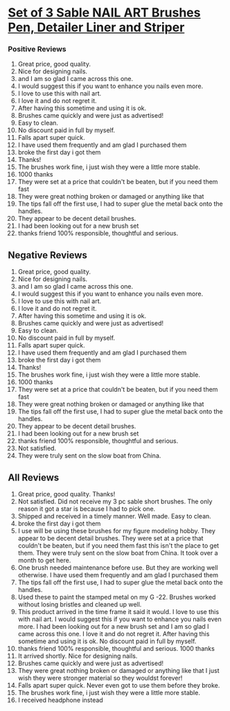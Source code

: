 # [Set of 3 Sable NAIL ART Brushes Pen, Detailer Liner and Striper](https://products.checkmycream.com/products/Set-of-3-Sable-NAIL-ART-Brushes-Pen-Detailer-Liner-and-Striper.html)

### Positive Reviews

<ol>
      <li>Great price, good quality.</li>
      <li>Nice for designing nails.</li>
      <li>and I am so glad I came across this one.</li>
      <li>I would suggest this if you want to enhance you nails even more.</li>
      <li>I love to use this with nail art.</li>
      <li>I love it and do not regret it.</li>
      <li>After having this sometime and using it is ok.</li>
      <li>Brushes came quickly and were just as advertised!</li>
      <li>Easy to clean.</li>
      <li>No discount paid in full by myself.</li>
      <li>Falls apart super quick.</li>
      <li>I have used them frequently and am glad I purchased them</li>
      <li>broke the first day i got them</li>
      <li>Thanks!</li>
      <li>The brushes work fine, i just wish they were a little more stable.</li>
      <li>1000 thanks</li>
      <li>They were set at a price that couldn&#x27;t be beaten, but if you need them fast</li>
      <li>They were great nothing broken or damaged or anything like that</li>
      <li>The tips fall off the first use, I had to super glue the metal back onto the handles.</li>
      <li>They appear to be decent detail brushes.  </li>
      <li>I had been looking out for a new brush set</li>
      <li>thanks friend 100% responsible, thoughtful and serious.</li>
</ol>


<h2>Negative Reviews</h2>
<ol>
<li> Great price, good quality.</li>
<li> Nice for designing nails.</li>
<li> and I am so glad I came across this one.</li>
<li> I would suggest this if you want to enhance you nails even more.</li>
<li> I love to use this with nail art.</li>
<li> I love it and do not regret it.</li>
<li> After having this sometime and using it is ok.</li>
<li> Brushes came quickly and were just as advertised!</li>
<li> Easy to clean.</li>
<li> No discount paid in full by myself.</li>
<li> Falls apart super quick.</li>
<li> I have used them frequently and am glad I purchased them</li>
<li> broke the first day i got them</li>
<li> Thanks!</li>
<li> The brushes work fine, i just wish they were a little more stable.</li>
<li> 1000 thanks</li>
<li> They were set at a price that couldn&#x27;t be beaten, but if you need them fast</li>
<li> They were great nothing broken or damaged or anything like that</li>
<li> The tips fall off the first use, I had to super glue the metal back onto the handles.</li>
<li> They appear to be decent detail brushes.  </li>
<li> I had been looking out for a new brush set</li>
<li> thanks friend 100% responsible, thoughtful and serious.</li>
<li> Not satisfied.  </li>
<li> They were truly sent on the slow boat from China.  </li>
</ol>

<h2>All Reviews</h2>

<ol>
    <li> Great price, good quality. Thanks!</li>
    <li> Not satisfied.  Did not receive my 3 pc sable short brushes. The only reason it got a star is because I had to pick one.</li>
    <li> Shipped and received in a timely manner. Well made. Easy to clean.</li>
    <li> broke the first day i got them</li>
    <li> I use will be using these brushes for my figure modeling hobby.  They appear to be decent detail brushes.  They were set at a price that couldn&#x27;t be beaten, but if you need them fast this isn&#x27;t the place to get them.  They were truly sent on the slow boat from China.  It took over a month to get here.</li>
    <li> One brush needed maintenance before use. But they are working well otherwise. I have used them frequently and am glad I purchased them</li>
    <li> The tips fall off the first use, I had to super glue the metal back onto the handles.</li>
    <li> Used these to paint the stamped metal on my G -22. Brushes worked without losing bristles and cleaned up well.</li>
    <li> This product arrived in the time frame it said it would. I love to use this with nail art. I would suggest this if you want to enhance you nails even more. I had been looking out for a new brush set and I am so glad I came across this one. I love it and do not regret it. After having this sometime and using it is ok. No discount paid in full by myself.</li>
    <li> thanks friend 100% responsible, thoughtful and serious. 1000 thanks</li>
    <li> It arrived shortly. Nice for designing nails.</li>
    <li> Brushes came quickly and were just as advertised!</li>
    <li> They were great nothing broken or damaged or anything like that I just wish they were stronger material so they wouldst forever!</li>
    <li> Falls apart super quick. Never even got to use them before they broke.</li>
    <li> The brushes work fine, i just wish they were a little more stable.</li>
    <li> I received headphone instead</li>
</ol>





